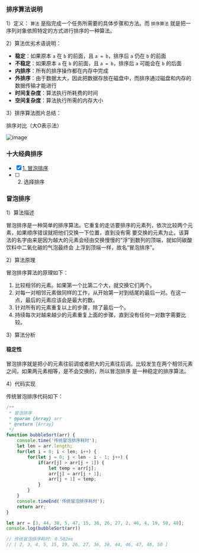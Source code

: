 ### 排序算法说明

1）定义：
`算法` 是指完成一个任务所需要的具体步骤和方法。而 `排序算法` 就是把一序列对象依照特定的方式进行排序的一种算法。

2）算法优劣术语说明：
- **稳定**：如果原本 `a` 在 `b` 的前面，且 `a = b`，排序后 `a` 仍在 `b` 的前面
- **不稳定**：如果原本 `a` 在 `b` 的前面，且 `a = b`，排序后 `a` 可能会在 `b` 的后面
- **内排序**：所有的排序操作都在内存中完成
- **外排序**：由于数据太大，因此把数据存放在磁盘中，而排序通过磁盘和内存的数据传输才能进行
- **时间复杂度**：算法执行所耗费的时间
- **空间复杂度**：算法执行所需的内存大小

3）排序算法图片总结：

排序对比（大O表示法）

![image](https://user-images.githubusercontent.com/36752487/56644436-36213780-66ae-11e9-8fe3-bb2b678af082.png)

### 十大经典排序

- [x] [1. 冒泡排序](#bubble)
- [ ] 2. 选择排序

### <a name="bubble">冒泡排序</a>

1）算法描述

冒泡排序是一种简单的排序算法。它重复的走访要排序的元素列，依次比较两个元素，如果顺序错误就把他们交换一下位置，直到没有需
要交换的元素为止。该算法的名字由来是因为越大的元素会经由交换慢慢的“浮”到数列的顶端，就如同碳酸饮料中二氧化碳的气泡最终会
上浮到顶端一样，故名“冒泡排序”。

2）算法原理

冒泡排序算法的原理如下：

1. 比较相邻的元素。如果第一个比第二个大，就交换它们两个。
2. 对每一对相邻元素做同样的工作，从开始第一对到结尾的最后一对。在这一点，最后的元素应该会是最大的数。
3. 针对所有的元素重复以上的步骤，除了最后一个。
4. 持续每次对越来越少的元素重复上面的步骤，直到没有任何一对数字需要比较。

3）算法分析

#### 稳定性

冒泡排序就是把小的元素往前调或者把大的元素往后调。比较发生在两个相邻元素之间，如果两元素相等，是不会交换的，所以冒泡排序
是一种稳定的排序算法。

4）代码实现

传统冒泡排序代码如下：

```javascript
/**
 * 冒泡排序
 * @param {Array} arr
 * @return {Array}
 */
function bubbleSort(arr) {
    console.time('传统冒泡排序耗时');
    let len = arr.length;
    for(let i = 0; i < len; i++) {
        for(let j = 0; j < len - i - 1; j++) {
            if(arr[j] > arr[j + 1]) {
                let temp = arr[j];
                arr[j] = arr[j + 1];
                arr[j + 1] = temp;
            }
        }
    }
    console.timeEnd('传统冒泡排序耗时');
    return arr;
}

let arr = [3, 44, 38, 5, 47, 15, 36, 26, 27, 2, 46, 4, 19, 50, 48];
console.log(bubbleSort(arr))

// 传统冒泡排序耗时: 0.502ms
// [ 2, 3, 4, 5, 15, 19, 26, 27, 36, 38, 44, 46, 47, 48, 50 ]
```